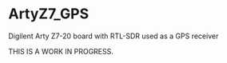 # ArtyZ7_GPS
Digilent Arty Z7-20 board with RTL-SDR used as a GPS receiver

THIS IS A WORK IN PROGRESS.
